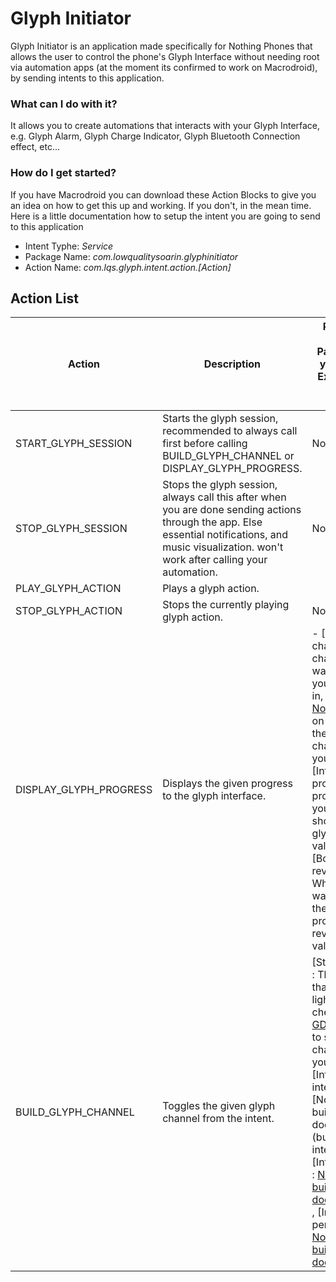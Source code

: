 # Glyph Initiator
Glyph Initiator is an application made specifically for Nothing Phones that allows the user to control the phone's Glyph Interface without needing root
via automation apps (at the moment its confirmed to work on Macrodroid), by sending intents to this application.

### What can I do with it?
It allows you to create automations that interacts with your Glyph Interface, e.g. Glyph Alarm, Glyph Charge Indicator, Glyph Bluetooth Connection effect, etc...

### How do I get started?
If you have Macrodroid you can download these Action Blocks to give you an idea on how to get this up and working.
If you don't, in the mean time. Here is a little documentation how to setup the intent you are going to send to this application

- Intent Typhe: _Service_
- Package Name: _com.lowqualitysoarin.glyphinitiator_
- Action Name: _com.lqs.glyph.intent.action.[Action]_

## Action List

| Action | Description | Parameters (Add the Parameters in your Intent's Extras. These are case-sensitive.) |
| ------ | ----------- | ---------- |
| START_GLYPH_SESSION | Starts the glyph session, recommended to always call first before calling BUILD_GLYPH_CHANNEL or DISPLAY_GLYPH_PROGRESS. | None. |
| STOP_GLYPH_SESSION | Stops the glyph session, always call this after when you are done sending actions through the app. Else essential notifications, and music visualization. won't work after calling your automation. | None. |
| PLAY_GLYPH_ACTION | Plays a glyph action. | | [String] actionKey : The name of your action, should correspond with the entry you added in the Glyph Initiator app. | [Boolean] noAudio : Whether you want to play your action with no audio. Default value is "false". |
| STOP_GLYPH_ACTION | Stops the currently playing glyph action. | None. |
| DISPLAY_GLYPH_PROGRESS | Displays the given progress to the glyph interface. | - [String] channel : The channel you want to display your progress in, please check [Nothing's GDK](https://github.com/Nothing-Developer-Programme/Glyph-Developer-Kit?tab=readme-ov-file#glyph) on github to see the glyph channels of your phone. - [Integer] progress : The progress that you want to show on your glyph. Default value is "0". - [Boolean] reversed : Whether you want to show the glyph progress in reverse. Default value is "false". |
| BUILD_GLYPH_CHANNEL | Toggles the given glyph channel from the intent. | [String] channel : The channel that you want to light up, please check [Nothing's GDK](https://github.com/Nothing-Developer-Programme/Glyph-Developer-Kit?tab=readme-ov-file#glyph) on github to see the glyph channels of your phone. , [Integer] interval : [Nothing's buildInterval documentation.](buildInterval(int interval)) , [Integer] cycles : [Nothing's buildCycles documentation.](https://github.com/Nothing-Developer-Programme/Glyph-Developer-Kit#:~:text=buildCycles(int%20cycles)) , [Integer] period : [Nothing's buildPeriod documentation.](https://github.com/Nothing-Developer-Programme/Glyph-Developer-Kit#:~:text=buildPeriod(int%20period)) |
